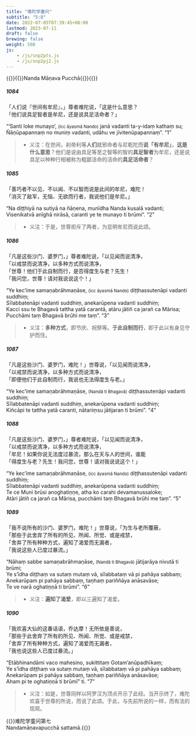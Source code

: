 ```yaml
---
title: "难陀学童问"
subtitle: "5:8"
date: 2022-07-05T07:39:45+08:00
lastmod: 2023-07-11
draft: false
brewing: false
weight: 508
js:
    - /js/snp2pts.js
    - /js/snp2pj2.js
---
```



{{<subtitle>}}{{<suttalink src="snp5.8">}}Nanda Māṇava Pucchā{{</suttalink>}}{{</subtitle>}}

##### 1084

「人们说『世间有牟尼』，」尊者难陀说，「这是什么意思？  
「他们说具足智者是牟尼，还是说具足活命者？」

“‘Santi loke munayo’, <small>(icc āyasmā Nando)</small> janā vadanti ta-y-idaṃ kathaṃ su;  
Ñāṇūpapannaṃ no muniṃ vadanti, udāhu ve jīvitenūpapannaṃ”. <q>1</q>

> - 义注：在世间，刹帝利等**人们**就邪命者与尼乾陀而**说「有牟尼」**，**这是什么意思**？他们是说由具足等至之智等的智的**具足智者**为牟尼，还是说具足以种种行相被称为粗鄙活命的活命的**具足活命者**？

##### 1085

「善巧者不以见、不以闻、不以智而说是此间的牟尼，难陀！  
「消灭了敌军，无恼、无欲而行者，我说他们是牟尼。」

“Na diṭṭhiyā na sutiyā na ñāṇena, munīdha Nanda kusalā vadanti;  
Visenikatvā anīghā nirāsā, caranti ye te munayo ti brūmi”. <q>2</q>

> - 义注：于是，世尊拒斥了两者，为显明牟尼而说此颂。

##### 1086

「凡是这些沙门、婆罗门，」尊者难陀说，「以见闻而说清净，  
「以戒禁而说清净，以多种方式而说清净，  
「世尊！他们于此自制而行，是否得度生与老？先生！  
「我问您，世尊！请对我说说这个！」

“Ye kec’ime samaṇabrāhmaṇāse, <small>(icc āyasmā Nando)</small> diṭṭhassutenāpi vadanti suddhiṃ;  
Sīlabbatenāpi vadanti suddhiṃ, anekarūpena vadanti suddhiṃ;  
Kacci ssu te Bhagavā tattha yatā carantā, atāru jātiñ ca jarañ ca Mārisa;  
Pucchāmi taṃ Bhagavā brūhi me taṃ”. <q>3</q>

> - 义注：**多种方式**，即节庆、祝祭等。**于此自制而行**，即于此以有身见守护而住。

##### 1087

「凡是这些沙门、婆罗门，难陀！」世尊说，「以见闻而说清净，  
「以戒禁而说清净，以多种方式而说清净，  
「即便他们于此自制而行，我说也无法得度生与老。」

“Ye kec’ime samaṇabrāhmaṇāse, <small>(Nandā ti Bhagavā)</small> diṭṭhassutenāpi vadanti suddhiṃ;  
Sīlabbatenāpi vadanti suddhiṃ, anekarūpena vadanti suddhiṃ;  
Kiñcāpi te tattha yatā caranti, nātariṃsu jātijaran ti brūmi”. <q>4</q>

##### 1088

「凡是这些沙门、婆罗门，」尊者难陀说，「以见闻而说清净，  
「以戒禁而说清净，以多种方式而说清净，  
「牟尼！如果你说无法度过暴流，那么在天与人的世间，谁能  
「得度生与老？先生！我问您，世尊！请对我说说这个！」

“Ye kec’ime samaṇabrāhmaṇāse, <small>(icc āyasmā Nando)</small> diṭṭhassutenāpi vadanti suddhiṃ;  
Sīlabbatenāpi vadanti suddhiṃ, anekarūpena vadanti suddhiṃ;  
Te ce Muni brūsi anoghatiṇṇe, atha ko carahi devamanussaloke;  
Atāri jātiñ ca jarañ ca Mārisa, pucchāmi taṃ Bhagavā brūhi me taṃ”. <q>5</q>

##### 1089

「我不说所有的沙门、婆罗门，难陀！」世尊说，「为生与老所覆蔽，  
「那些于此舍弃了所有的所见、所闻、所觉、或是戒禁，  
「舍弃了所有种种方式，遍知了渴爱而无漏者，  
「我说这些人已度过暴流。」

“Nāhaṃ sabbe samaṇabrāhmaṇāse, <small>(Nandā ti Bhagavā)</small> jātijarāya nivutā ti brūmi;  
Ye s’īdha diṭṭhaṃ va sutaṃ mutaṃ vā, sīlabbataṃ vā pi pahāya sabbaṃ;  
Anekarūpam pi pahāya sabbaṃ, taṇhaṃ pariññāya anāsavāse;  
Te ve narā oghatiṇṇā ti brūmi”. <q>6</q>

> - 义注：**遍知了渴爱**，即以三遍知了渴爱。

##### 1090

「我欢喜大仙的这番话语，乔达摩！无所依是善说，  
「那些于此舍弃了所有的所见、所闻、所觉、或是戒禁，  
「舍弃了所有种种方式，遍知了渴爱而无漏者，  
「我也说这些人已度过暴流。」

“Etābhinandāmi vaco mahesino, sukittitaṃ Gotam’anūpadhīkaṃ;  
Ye s’īdha diṭṭhaṃ va sutaṃ mutaṃ vā, sīlabbataṃ vā pi pahāya sabbaṃ;  
Anekarūpam pi pahāya sabbaṃ, taṇhaṃ pariññāya anāsavāse;  
Aham pi te oghatiṇṇā ti brūmī” ti. <q>7</q>

> - 义注：如是，世尊同样以阿罗汉为顶点开示了此经。当开示终了，难陀欢喜于世尊的所说，而说了此颂。于此，与先前所说的一样，而有法的现观。


{{<eof>}}难陀学童问第七<br>Nandamāṇavapucchā sattamā.{{</eof>}}